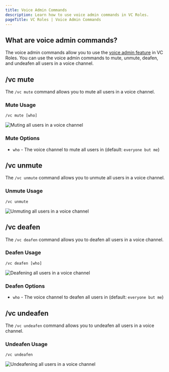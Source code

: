 ```yaml
---
title: Voice Admin Commands
description: Learn how to use voice admin commands in VC Roles.
pageTitle: VC Roles | Voice Admin Commands
---
```


## What are voice admin commands?

The voice admin commands allow you to use the [voice admin feature](/docs/features/voice-admin) in VC Roles. You can use the voice admin commands to mute, unmute, deafen, and undeafen all users in a voice channel.

## /vc mute

The `/vc mute` command allows you to mute all users in a voice channel.

### Mute Usage

`/vc mute [who]`

![Muting all users in a voice channel](/assets/vc-mute-command.png)

### Mute Options

- `who` - The voice channel to mute all users in (default: `everyone but me`)

## /vc unmute

The `/vc unmute` command allows you to unmute all users in a voice channel.

### Unmute Usage

`/vc unmute`

![Unmuting all users in a voice channel](/assets/vc-unmute-command.png)

## /vc deafen

The `/vc deafen` command allows you to deafen all users in a voice channel.

### Deafen Usage

`/vc deafen [who]`

![Deafening all users in a voice channel](/assets/vc-deafen-command.png)

### Deafen Options

- `who` - The voice channel to deafen all users in (default: `everyone but me`)

## /vc undeafen

The `/vc undeafen` command allows you to undeafen all users in a voice channel.

### Undeafen Usage

`/vc undeafen`

![Undeafening all users in a voice channel](/assets/vc-undeafen-command.png)
